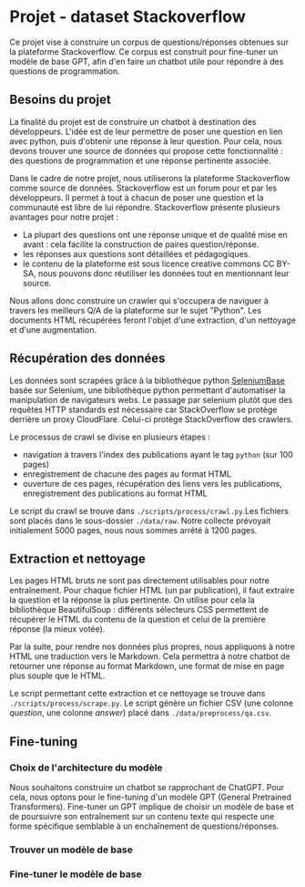 # Projet - dataset Stackoverflow

Ce projet vise à construire un corpus de questions/réponses obtenues sur la plateforme Stackoverflow. Ce corpus est construit pour fine-tuner un modèle de base GPT, afin d'en faire un chatbot utile pour répondre à des questions de programmation.

## Besoins du projet

La finalité du projet est de construire un chatbot à destination des développeurs. L'idée est de leur permettre de poser une question en lien avec python, puis d'obtenir une réponse à leur question. Pour cela, nous devons trouver une source de données qui propose cette fonctionnalité : des questions de programmation et une réponse pertinente associée.

Dans le cadre de notre projet, nous utiliserons la plateforme Stackoverflow comme source de données. Stackoverflow est un forum pour et par les développeurs. Il permet à tout à chacun de poser une question et la communauté est libre de lui répondre. Stackoverflow présente plusieurs avantages pour notre projet :

* La plupart des questions ont une réponse unique et de qualité mise en avant : cela facilite la construction de paires question/réponse.
* les réponses aux questions sont détaillées et pédagogiques.
* le contenu de la plateforme est sous licence creative commons CC BY-SA, nous pouvons donc réutiliser les données tout en mentionnant leur source.

Nous allons donc construire un crawler qui s'occupera de naviguer à travers les meilleurs Q/A de la plateforme sur le sujet "Python". Les documents HTML récupérées feront l'objet d'une extraction, d'un nettoyage et d'une augmentation.

## Récupération des données

Les données sont scrapées grâce à la bibliothèque python [SeleniumBase](https://seleniumbase.io/) basée sur Selenium, une bibliothèque python permettant d'automatiser la manipulation de navigateurs webs. Le passage par selenium plutôt que des requêtes HTTP standards est nécessaire car StackOverflow se protège derrière un proxy CloudFlare. Celui-ci protège StackOverflow des crawlers.

Le processus de crawl se divise en plusieurs étapes :
- navigation à travers l'index des publications ayant le tag `python` (sur 100 pages)
- enregistrement de chacune des pages au format HTML
- ouverture de ces pages, récupération des liens vers les publications, enregistrement des publications au format HTML

Le script du crawl se trouve dans `./scripts/process/crawl.py`.Les fichiers sont placés dans le sous-dossier `./data/raw`. Notre collecte prévoyait initialement 5000 pages, nous nous sommes arrêté à 1200 pages.

## Extraction et nettoyage

Les pages HTML bruts ne sont pas directement utilisables pour notre entraînement. Pour chaque fichier HTML (un par publication), il faut extraire la question et la réponse la plus pertinente. On utilise pour cela la bibliothèque BeautifulSoup : différents sélecteurs CSS permettent de récupérer le HTML du contenu de la question et celui de la première réponse (la mieux votée).

Par la suite, pour rendre nos données plus propres, nous appliquons à notre HTML une traduction vers le Markdown. Cela permettra à notre chatbot de retourner une réponse au format Markdown, une format de mise en page plus souple que le HTML.

Le script permettant cette extraction et ce nettoyage se trouve dans `./scripts/process/scrape.py`. Le script génère un fichier CSV (une colonne _question_, une colonne _answer_) placé dans `./data/preprocess/qa.csv`.

## Fine-tuning

### Choix de l'architecture du modèle

Nous souhaitons construire un chatbot se rapprochant de ChatGPT. Pour cela, nous optons pour le fine-tuning d'un modèle GPT (General Pretrained Transformers). Fine-tuner un GPT implique de choisir un modèle de base et de poursuivre son entraînement sur un contenu texte qui respecte une forme spécifique semblable à un enchaînement de questions/réponses.

### Trouver un modèle de base


### Fine-tuner le modèle de base


